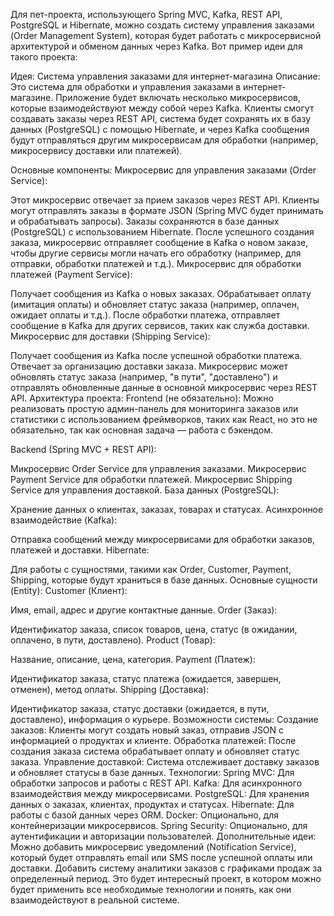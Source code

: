 Для пет-проекта, использующего Spring MVC, Kafka, REST API, PostgreSQL и Hibernate, можно создать систему управления заказами (Order Management System), которая будет работать с микросервисной архитектурой и обменом данных через Kafka. Вот пример идеи для такого проекта:

Идея: Система управления заказами для интернет-магазина
Описание: Это система для обработки и управления заказами в интернет-магазине. Приложение будет включать несколько микросервисов, которые взаимодействуют между собой через Kafka. Клиенты смогут создавать заказы через REST API, система будет сохранять их в базу данных (PostgreSQL) с помощью Hibernate, и через Kafka сообщения будут отправляться другим микросервисам для обработки (например, микросервису доставки или платежей).

Основные компоненты:
Микросервис для управления заказами (Order Service):

Этот микросервис отвечает за прием заказов через REST API.
Клиенты могут отправлять заказы в формате JSON (Spring MVC будет принимать и обрабатывать запросы).
Заказы сохраняются в базе данных (PostgreSQL) с использованием Hibernate.
После успешного создания заказа, микросервис отправляет сообщение в Kafka о новом заказе, чтобы другие сервисы могли начать его обработку (например, для отправки, обработки платежей и т.д.).
Микросервис для обработки платежей (Payment Service):

Получает сообщения из Kafka о новых заказах.
Обрабатывает оплату (имитация оплаты) и обновляет статус заказа (например, оплачен, ожидает оплаты и т.д.).
После обработки платежа, отправляет сообщение в Kafka для других сервисов, таких как служба доставки.
Микросервис для доставки (Shipping Service):

Получает сообщения из Kafka после успешной обработки платежа.
Отвечает за организацию доставки заказа.
Микросервис может обновлять статус заказа (например, "в пути", "доставлено") и отправлять обновленные данные в основной микросервис через REST API.
Архитектура проекта:
Frontend (не обязательно): Можно реализовать простую админ-панель для мониторинга заказов или статистики с использованием фреймворков, таких как React, но это не обязательно, так как основная задача — работа с бэкендом.

Backend (Spring MVC + REST API):

Микросервис Order Service для управления заказами.
Микросервис Payment Service для обработки платежей.
Микросервис Shipping Service для управления доставкой.
База данных (PostgreSQL):

Хранение данных о клиентах, заказах, товарах и статусах.
Асинхронное взаимодействие (Kafka):

Отправка сообщений между микросервисами для обработки заказов, платежей и доставки.
Hibernate:

Для работы с сущностями, такими как Order, Customer, Payment, Shipping, которые будут храниться в базе данных.
Основные сущности (Entity):
Customer (Клиент):

Имя, email, адрес и другие контактные данные.
Order (Заказ):

Идентификатор заказа, список товаров, цена, статус (в ожидании, оплачено, в пути, доставлено).
Product (Товар):

Название, описание, цена, категория.
Payment (Платеж):

Идентификатор заказа, статус платежа (ожидается, завершен, отменен), метод оплаты.
Shipping (Доставка):

Идентификатор заказа, статус доставки (ожидается, в пути, доставлено), информация о курьере.
Возможности системы:
Создание заказов: Клиенты могут создать новый заказ, отправив JSON с информацией о продуктах и клиенте.
Обработка платежей: После создания заказа система обрабатывает оплату и обновляет статус заказа.
Управление доставкой: Система отслеживает доставку заказов и обновляет статусы в базе данных.
Технологии:
Spring MVC: Для обработки запросов и работы с REST API.
Kafka: Для асинхронного взаимодействия между микросервисами.
PostgreSQL: Для хранения данных о заказах, клиентах, продуктах и статусах.
Hibernate: Для работы с базой данных через ORM.
Docker: Опционально, для контейнеризации микросервисов.
Spring Security: Опционально, для аутентификации и авторизации пользователей.
Дополнительные идеи:
Можно добавить микросервис уведомлений (Notification Service), который будет отправлять email или SMS после успешной оплаты или доставки.
Добавить систему аналитики заказов с графиками продаж за определенный период.
Это будет интересный проект, в котором можно будет применить все необходимые технологии и понять, как они взаимодействуют в реальной системе.